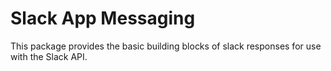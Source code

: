 # Slack App Messaging

This package provides the basic building blocks of slack responses for use with the Slack API.
